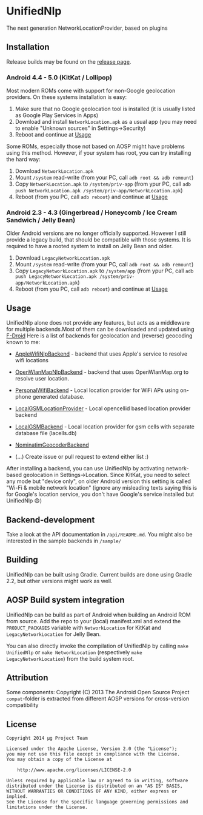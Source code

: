 UnifiedNlp
==========
The next generation NetworkLocationProvider, based on plugins

Installation
------------
Release builds may be found on the [release page](https://github.com/microg/android_packages_apps_UnifiedNlp/releases).

### Android 4.4 - 5.0 (KitKat / Lollipop)
Most modern ROMs come with support for non-Google geolocation providers. On these systems installation is easy:

1. Make sure that no Google geolocation tool is installed (it is usually listed as Google Play Services in Apps)
2. Download and install `NetworkLocation.apk` as a usual app (you may need to enable "Unknown sources" in Settings->Security)
3. Reboot and continue at [Usage](#usage)

Some ROMs, especially those not based on AOSP might have problems using this method. However, if your system has root, you can try installing the hard way:

1. Download `NetworkLocation.apk`
2. Mount `/system` read-write (from your PC, call `adb root && adb remount`)
3. Copy `NetworkLocation.apk` to `/system/priv-app` (from ypur PC, call `adb push NetworkLocation.apk /system/priv-app/NetworkLocation.apk`)
4. Reboot (from you PC, call `adb reboot`) and continue at [Usage](#usage)

### Android 2.3 - 4.3 (Gingerbread / Honeycomb / Ice Cream Sandwich / Jelly Bean)
Older Android versions are no longer officially supported. However I still provide a legacy build, that should be compatible with those systems.
It is required to have a rooted system to install on Jelly Bean and older.

1. Download `LegacyNetworkLocation.apk`
2. Mount `/system` read-write (from your PC, call `adb root && adb remount`)
3. Copy `LegacyNetworkLocation.apk` to `/system/app` (from ypur PC, call `adb push LegacyNetworkLocation.apk /system/priv-app/NetworkLocation.apk`)
4. Reboot (from you PC, call `adb reboot`) and continue at [Usage](#usage)


Usage
-----
UnifiedNlp alone does not provide any features, but acts as a middleware for multiple backends.Most of them can be downloaded and updated using [F-Droid](https://f-droid.org)
Here is a list of backends for geolocation and (reverse) geocoding known to me:

- [AppleWifiNlpBackend](https://github.com/microg/AppleWifiNlpBackend) - backend that uses Apple's service to resolve wifi locations
- [OpenWlanMapNlpBackend](https://github.com/microg/OpenWlanMapNlpBackend) - backend that uses OpenWlanMap.org to resolve user location.
- [PersonalWifiBackend](https://github.com/n76/wifi_backend) - Local location provider for WiFi APs using on-phone generated database.
- [LocalGSMLocationProvider](https://github.com/rtreffer/LocalGSMLocationProvider) - Local opencellid based location provider backend
- [LocalGSMBackend](https://github.com/n76/Local-GSM-Backend) - Local location provider for gsm cells with separate database file (lacells.db)



- [NominatimGeocoderBackend](https://github.com/microg/NominatimGeocoderService)
- (...) Create issue or pull request to extend either list :)

After installing a backend, you can use UnifiedNlp by activating network-based geolocation in Settings->Location. 
Since KitKat, you need to select any mode but "device only", on older Android version this setting is called "Wi-Fi & mobile network location" 
(ignore any misleading texts saying this is for Google's location service, you don't have Google's service installed but UnifiedNlp :smile:) 

Backend-development
-------------------
Take a look at the API documentation in `/api/README.md`. You might also be interested in the sample backends in `/sample/`

Building
--------
UnifiedNlp can be built using Gradle. Current builds are done using Gradle 2.2, but other versions might work as well.

AOSP Build system integration
-----------------------------
UnifiedNlp can be build as part of Android when building an Android ROM from source.
Add the repo to your (local) manifest.xml and extend the `PRODUCT_PACKAGES` variable with `NetworkLocation` for KitKat and `LegacyNetworkLocation` for Jelly Bean.

You can also directly invoke the compilation of UnifiedNlp by calling `make UnifiedNlp` or `make NetworkLocation` (respectively `make LegacyNetworkLocation`) from the build system root.


Attribution
-----------
Some components: Copyright (C) 2013 The Android Open Source Project
`compat`-folder is extracted from different AOSP versions for cross-version compatibility

License
-------
    Copyright 2014 μg Project Team

    Licensed under the Apache License, Version 2.0 (the "License");
    you may not use this file except in compliance with the License.
    You may obtain a copy of the License at

        http://www.apache.org/licenses/LICENSE-2.0

    Unless required by applicable law or agreed to in writing, software
    distributed under the License is distributed on an "AS IS" BASIS,
    WITHOUT WARRANTIES OR CONDITIONS OF ANY KIND, either express or implied.
    See the License for the specific language governing permissions and
    limitations under the License.
